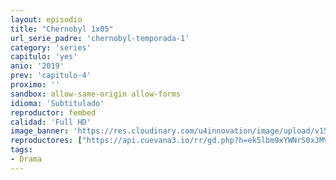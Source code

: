 ```yaml
---
layout: episodio
title: "Chernobyl 1x05"
url_serie_padre: 'chernobyl-temporada-1'
category: 'series'
capitulo: 'yes'
anio: '2019'
prev: 'capitulo-4'
proximo: ''
sandbox: allow-same-origin allow-forms
idioma: 'Subtitulado'
reproductor: fembed
calidad: 'Full HD'
image_banner: 'https://res.cloudinary.com/u4innovation/image/upload/v1560310449/chernobyl-banner-min_fgx16v.jpg'
reproductores: ["https://api.cuevana3.io/rr/gd.php?h=ek5lbm9xYWNrS0xJMVp5b21KREk0dFBLbjVkaHhkRGdrOG1jbnBpUnhhS1YxM21rcDVpYXc4ZldoMktZc2JpbnlOV0dvSHVVeHNlenFhbWphS2FVcDdhU3FadVkyUT09"]
tags:
- Drama
---
```












